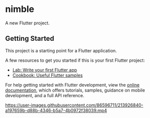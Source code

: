 # nimble

A new Flutter project.

## Getting Started

This project is a starting point for a Flutter application.

A few resources to get you started if this is your first Flutter project:

- [Lab: Write your first Flutter app](https://docs.flutter.dev/get-started/codelab)
- [Cookbook: Useful Flutter samples](https://docs.flutter.dev/cookbook)

For help getting started with Flutter development, view the
[online documentation](https://docs.flutter.dev/), which offers tutorials,
samples, guidance on mobile development, and a full API reference.

<!-- ![mine](https://user-images.githubusercontent.com/86596711/213926756-0227377a-e3ec-4292-a123-f7140c6af3d9.jpg) -->






https://user-images.githubusercontent.com/86596711/213926840-a197659b-d88b-4346-b5a7-4b0972f38039.mp4

